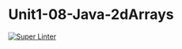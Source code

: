 # Unit1-08-Java-2dArrays

[![Super Linter](https://github.com/ICS4U-Programming-Keiden-B/Unit1-08-Java-2dArrays/actions/workflows/main.yml/badge.svg)](https://github.com/ICS4U-Programming-Keiden-B/Unit1-08-Java-2dArrays/actions/workflows/main.yml)
